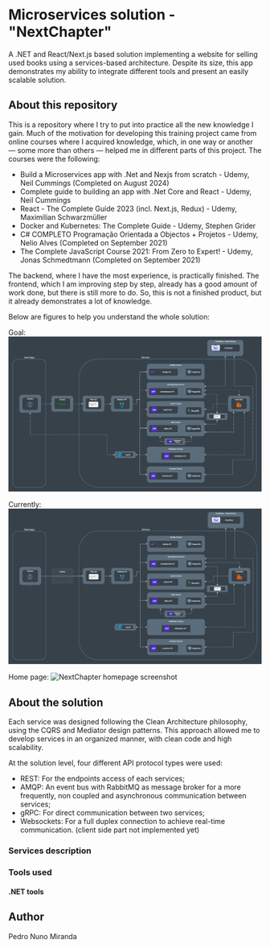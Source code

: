 # Microservices solution - "NextChapter"

A .NET and React/Next.js based solution implementing a website for selling used books using a services-based architecture. 
Despite its size, this app demonstrates my ability to integrate different tools and present an easily scalable solution.

## About this repository

This is a repository where I try to put into practice all the new knowledge I gain. Much of the motivation for developing this training project came from online courses where I acquired knowledge, which, in one way or another — some more than others — helped me in different parts of this project. The courses were the following:
 - Build a Microservices app with .Net and Nexjs from scratch - Udemy, Neil Cummings (Completed on August 2024)
 - Complete guide to building an app with .Net Core and React - Udemy, Neil Cummings
 - React - The Complete Guide 2023 (incl. Next.js, Redux) - Udemy, Maximilian Schwarzmüller
 - Docker and Kubernetes: The Complete Guide - Udemy, Stephen Grider
 - C# COMPLETO Programação Orientada a Objectos + Projetos - Udemy, Nelio Alves (Completed on September 2021)
 - The Complete JavaScript Course 2021: From Zero to Expert! - Udemy, Jonas Schmedtmann (Completed on September 2021)

The backend, where I have the most experience, is practically finished. The frontend, which I am improving step by step, already has a good amount of work done, but there is still more to do. So, this is not a finished product, but it already demonstrates a lot of knowledge.     

Below are figures to help you understand the whole solution:

Goal:
![NextChapter architecture diagram](resources/nextchapter-architecture-goal-updated.png)

Currently:
![NextChapter architecture diagram](resources/nextchapter-architecture-currently-updated.png)

Home page:
![NextChapter homepage screenshot](resources/nextchapter-homepage.png)

## About the solution

Each service was designed following the Clean Architecture philosophy, using the CQRS and Mediator design patterns. This approach allowed me to develop services in an organized manner, with clean code and high scalability.<br />

At the solution level, four different API protocol types were used:
 - REST: For the endpoints access of each services;
 - AMQP: An event bus with RabbitMQ as message broker for a more frequently, non coupled and asynchronous communication between services;
 - gRPC: For direct communication between two services;
 - Websockets: For a full duplex connection to achieve real-time communication. (client side part not implemented yet)

### Services description
#### 


### Tools used



#### .NET tools




## Author
Pedro Nuno Miranda
